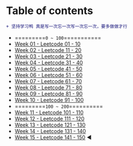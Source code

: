 <!--
 * @Description: Catalogue
 * @Versions: 
 * @Author: Vernon Cui
 * @Github: https://github.com/vernon97
 * @Date: 2020-11-20 19:46:01
 * @LastEditors: Vernon Cui
 * @LastEditTime: 2020-12-28 19:42:07
 * @FilePath: /.leetcode/Users/vernon/Leetcode-notes/README.md
-->
# Table of contents

```diff
+ 坚持学习鸭 真是写一次忘一次写一次忘一次，要多做做才行
```

* =========`0 ~ 100`===========
* [Week 01 - Leetcode 01 - 10](week01.md)
* [Week 02 - Leetcode 11 - 20](week02.md)
* [Week 03 - Leetcode 21 - 30](week03.md)
* [Week 04 - Leetcode 31 - 40](week04.md)
* [Week 05 - Leetcode 41 - 50](week05.md)
* [Week 06 - Leetcode 51 - 60](week06.md) 
* [Week 07 - Leetcode 61 - 70](week07.md)
* [Week 08 - Leetcode 71 - 80](week08.md)
* [Week 09 - Leetcode 81 - 90](week09.md)
* [Week 10 - Leetcode 91 - 100](week10.md)
* =========`100 ~ 200`==========
* [Week 11 - Leetcode 101 - 110](week11.md)
* [Week 12 - Leetcode 111 - 120](week12.md)
* [Week 13 - Leetcode 121 - 130](week13.md) 
* [Week 14 - Leetcode 131 - 140](week14.md)
* [Week 15 - Leetcode 141 - 150](week15.md) ◀️ 